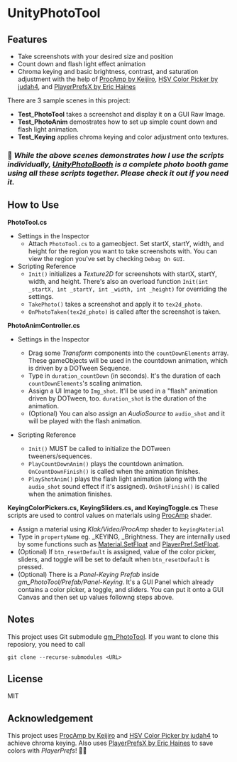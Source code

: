 # UnityPhotoTool

Features
---
- Take screenshots with your desired size and position
- Count down and flash light effect animation
- Chroma keying and basic brightness, contrast, and saturation adjustment with the help of [ProcAmp by Keijiro](https://github.com/keijiro/ProcAmp), [HSV Color Picker by judah4](https://github.com/judah4/HSV-Color-Picker-Unity), and [PlayerPrefsX by Eric Haines](http://wiki.unity3d.com/index.php/ArrayPrefs2#C.23_-_PlayerPrefsX.cs)

There are 3 sample scenes in this project:
- **Test_PhotoTool** takes a screenshot and display it on a GUI Raw Image.
- **Test_PhotoAnim** demostrates how to set up simple count down and flash light animation.
- **Test_Keying** applies chroma keying and color adjustment onto textures.
 
### 🌟 *While the above scenes demonstrates how I use the scripts individually,  [UnityPhotoBooth](https://github.com/GimChuang/UnityPhotoBooth) is a complete photo booth game using all these scripts together. Please check it out if you need it.*


How to Use
---
**PhotoTool.cs**
* Settings in the Inspector
    * Attach `PhotoTool.cs` to a gameobject. Set startX, startY, width, and height for the region you want to take screenshots with. You can view the region you've set by checking `Debug On GUI`.
* Scripting Reference
    * `Init()` initializes a *Texture2D* for screenshots with startX, startY, width, and height. There's also an overload function `Init(int _startX, int _startY, int _width, int _height)` for overriding the settings.
    * `TakePhoto()` takes a screenshot and apply it to `tex2d_photo`.
    * `OnPhotoTaken(tex2d_photo)` is called after the screenshot is taken.

**PhotoAnimController.cs**
* Settings in the Inspector
    * Drag some *Transform* components into the  `countDownElements` array. These gameObjects will be used in the countdown animation, which is driven by a DOTween Sequence.
    * Type in `duration_countDown` (in seconds). It's the duration of each `countDownElements`'s scaling animation.
    * Assign a UI Image to `Img_shot`. It'll be used in a "flash" animation driven by DOTween, too. `duration_shot` is the duration of the animation.
    * (Optional) You can also assign an *AudioSource* to `audio_shot` and it will be played with the flash animation.

* Scripting Reference
    * `Init()` MUST be called to initialize the DOTween tweeners/sequences.
    * `PlayCountDownAnim()` plays the countdown animation. `OnCountDownFinish()` is called when the  animation finishes.
    * `PlayShotAnim()` plays the flash light animation (along with the `audio_shot` sound effect if it's assigned). `OnShotFinish()` is called when the animation finishes.

**KeyingColorPickers.cs, KeyingSliders.cs, and KeyingToggle.cs**
These scripts are used to control values on materials using  [ProcAmp](https://github.com/keijiro/ProcAmp) shader.
- Assign a material using *Klak/Video/ProcAmp* shader to `keyingMaterial`
- Type in `propertyName` eg. _KEYING, _Brightness. They are internally used by some functions such as  [Material.SetFloat](https://docs.unity3d.com/2018.2/Documentation/ScriptReference/Material.SetFloat.html) and [PlayerPref.SetFloat](https://docs.unity3d.com/2018.2/Documentation/ScriptReference/PlayerPrefs.SetFloat.html).
- (Optional) If `btn_resetDefault` is assigned, value of the color picker, sliders, and toggle will be set to default when `btn_resetDefault` is pressed.
- (Optional) There is a *Panel-Keying Prefab* inside *gm_PhotoTool/Prefab/Panel-Keying*. It's a GUI Panel which already contains a color picker, a toggle, and sliders. You can put it onto a GUI Canvas and then set up values followng steps above. 


Notes
---
This project uses Git submodule [gm_PhotoTool](https://github.com/GimChuang/gm_PhotoTool). If you want to clone this reposiory, you need to call
```
git clone --recurse-submodules <URL>
``` 


License
---
MIT


Acknowledgement
---
This project uses [ProcAmp by Keijiro](https://github.com/keijiro/ProcAmp) and [HSV Color Picker by judah4](https://github.com/judah4/HSV-Color-Picker-Unity) to achieve chroma keying. Also uses  [PlayerPrefsX by Eric Haines](http://wiki.unity3d.com/index.php/ArrayPrefs2#C.23_-_PlayerPrefsX.cs) to save colors with *PlayerPrefs*! 🙇‍♀️
